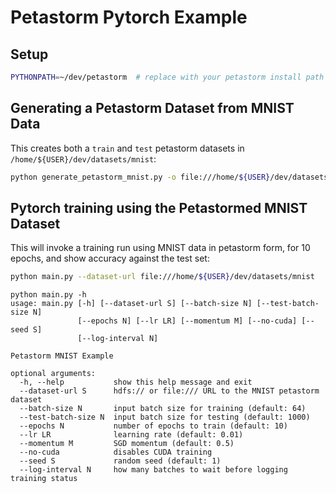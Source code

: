 # Petastorm Pytorch Example

## Setup
```bash
PYTHONPATH=~/dev/petastorm  # replace with your petastorm install path
```

## Generating a Petastorm Dataset from MNIST Data

This creates both a `train` and `test` petastorm datasets in `/home/${USER}/dev/datasets/mnist`:

```bash
python generate_petastorm_mnist.py -o file:///home/${USER}/dev/datasets/mnist
```

## Pytorch training using the Petastormed MNIST Dataset

This will invoke a training run using MNIST data in petastorm form,
for 10 epochs, and show accuracy against the test set:
```bash
python main.py --dataset-url file:///home/${USER}/dev/datasets/mnist
```

```
python main.py -h
usage: main.py [-h] [--dataset-url S] [--batch-size N] [--test-batch-size N]
               [--epochs N] [--lr LR] [--momentum M] [--no-cuda] [--seed S]
               [--log-interval N]

Petastorm MNIST Example

optional arguments:
  -h, --help           show this help message and exit
  --dataset-url S      hdfs:// or file:/// URL to the MNIST petastorm dataset
  --batch-size N       input batch size for training (default: 64)
  --test-batch-size N  input batch size for testing (default: 1000)
  --epochs N           number of epochs to train (default: 10)
  --lr LR              learning rate (default: 0.01)
  --momentum M         SGD momentum (default: 0.5)
  --no-cuda            disables CUDA training
  --seed S             random seed (default: 1)
  --log-interval N     how many batches to wait before logging training status
```
